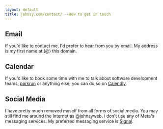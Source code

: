 ```yaml
---
layout: default
title: johnsy.com/contact/ --How to get in touch
---
```


## Email

If you'd like to contact me, I'd prefer to hear from you by email. My address is
my first name at (@) this domain.

## Calendar

If you'd like to book some time with me to talk about software development
teams, [parkrun] or anything else, you can do so on [Calendly][calendly].

## Social Media

I have pretty much removed myself from all forms of social media. You may still
find me around the Internet as @johnsyweb. I don't use any of Meta's messaging
services. My preferred messaging service is [Signal][signal].

<!-- Links -->

[parkrun]: https://www.parkrun.com.au/parkrunner/1001388/
[calendly]: https://calendly.com/johnsyweb/
[signal]: https://signal.me/#eu/3XOS3lWi12hyZcRRcg6XmwkafhSDz
